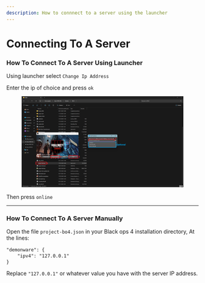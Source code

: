 ```yaml
---
description: How to connnect to a server using the launcher
---
```


# Connecting To A Server

### How To Connect To A Server Using Launcher

Using launcher select `Change Ip Address`

Enter the ip of choice and press `ok`

<figure><img src="../.gitbook/assets/Captura de pantalla 2024-01-17 140818.png" alt=""><figcaption></figcaption></figure>

Then press  `online`

***

### How To Connect To A Server Manually&#x20;

Open the file `project-bo4.json` in your Black ops 4 installation directory, At the lines:

```
"demonware": {
    "ipv4": "127.0.0.1"
}
```

Replace `"127.0.0.1"` or whatever value you have with the server IP address.
